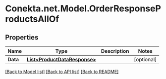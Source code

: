 # Conekta.net.Model.OrderResponseProductsAllOf

## Properties

Name | Type | Description | Notes
------------ | ------------- | ------------- | -------------
**Data** | [**List&lt;ProductDataResponse&gt;**](ProductDataResponse.md) |  | [optional] 

[[Back to Model list]](../README.md#documentation-for-models) [[Back to API list]](../README.md#documentation-for-api-endpoints) [[Back to README]](../README.md)

